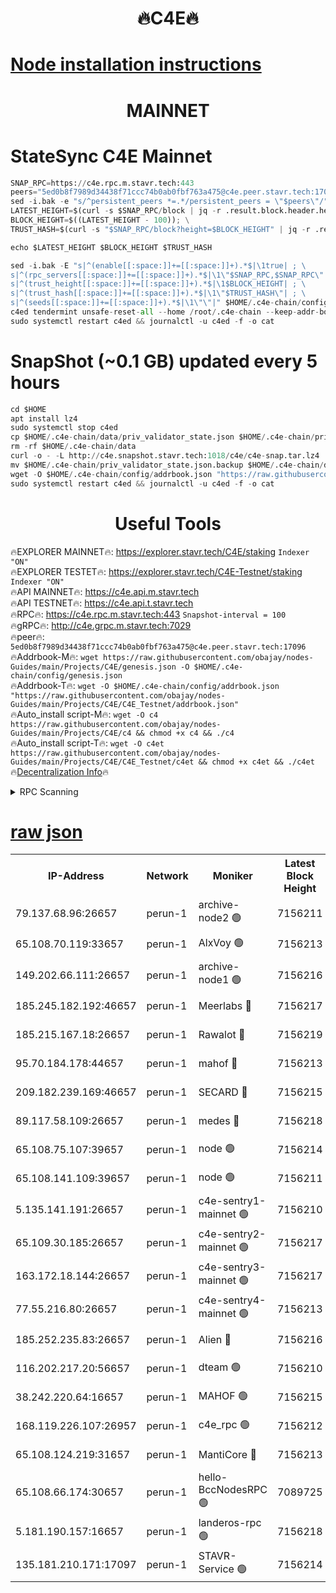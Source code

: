 <h1 align="center"> 🔥C4E🔥</h1>

[Node installation instructions](https://github.com/obajay/nodes-Guides/tree/main/Projects/C4E)
=

<h1 align="center"> MAINNET</h1>

# StateSync C4E Mainnet
```python
SNAP_RPC=https://c4e.rpc.m.stavr.tech:443
peers="5ed0b8f7989d34438f71ccc74b0ab0fbf763a475@c4e.peer.stavr.tech:17096"
sed -i.bak -e "s/^persistent_peers *=.*/persistent_peers = \"$peers\"/" $HOME/.c4e-chain/config/config.toml
LATEST_HEIGHT=$(curl -s $SNAP_RPC/block | jq -r .result.block.header.height); \
BLOCK_HEIGHT=$((LATEST_HEIGHT - 100)); \
TRUST_HASH=$(curl -s "$SNAP_RPC/block?height=$BLOCK_HEIGHT" | jq -r .result.block_id.hash)

echo $LATEST_HEIGHT $BLOCK_HEIGHT $TRUST_HASH

sed -i.bak -E "s|^(enable[[:space:]]+=[[:space:]]+).*$|\1true| ; \
s|^(rpc_servers[[:space:]]+=[[:space:]]+).*$|\1\"$SNAP_RPC,$SNAP_RPC\"| ; \
s|^(trust_height[[:space:]]+=[[:space:]]+).*$|\1$BLOCK_HEIGHT| ; \
s|^(trust_hash[[:space:]]+=[[:space:]]+).*$|\1\"$TRUST_HASH\"| ; \
s|^(seeds[[:space:]]+=[[:space:]]+).*$|\1\"\"|" $HOME/.c4e-chain/config/config.toml
c4ed tendermint unsafe-reset-all --home /root/.c4e-chain --keep-addr-book
sudo systemctl restart c4ed && journalctl -u c4ed -f -o cat
```
# SnapShot (~0.1 GB) updated every 5 hours
```python
cd $HOME
apt install lz4
sudo systemctl stop c4ed
cp $HOME/.c4e-chain/data/priv_validator_state.json $HOME/.c4e-chain/priv_validator_state.json.backup
rm -rf $HOME/.c4e-chain/data
curl -o - -L http://c4e.snapshot.stavr.tech:1018/c4e/c4e-snap.tar.lz4 | lz4 -c -d - | tar -x -C $HOME/.c4e-chain --strip-components 2
mv $HOME/.c4e-chain/priv_validator_state.json.backup $HOME/.c4e-chain/data/priv_validator_state.json
wget -O $HOME/.c4e-chain/config/addrbook.json "https://raw.githubusercontent.com/obajay/nodes-Guides/main/Projects/C4E/addrbook.json"
sudo systemctl restart c4ed && journalctl -u c4ed -f -o cat
```
 <h1 align="center"> Useful Tools</h1>

🔥EXPLORER MAINNET🔥:  https://explorer.stavr.tech/C4E/staking            `Indexer "ON"` \
🔥EXPLORER TESTET🔥:   https://explorer.stavr.tech/C4E-Testnet/staking     `Indexer "ON"` \
🔥API MAINNET🔥:       https://c4e.api.m.stavr.tech \
🔥API TESTNET🔥:       https://c4e.api.t.stavr.tech \
🔥RPC🔥:               https://c4e.rpc.m.stavr.tech:443                  `Snapshot-interval = 100` \
🔥gRPC🔥:              http://c4e.grpc.m.stavr.tech:7029 \
🔥peer🔥:              `5ed0b8f7989d34438f71ccc74b0ab0fbf763a475@c4e.peer.stavr.tech:17096` \
🔥Addrbook-M🔥:    ```wget https://raw.githubusercontent.com/obajay/nodes-Guides/main/Projects/C4E/genesis.json -O $HOME/.c4e-chain/config/genesis.json``` \
🔥Addrbook-T🔥:    ```wget -O $HOME/.c4e-chain/config/addrbook.json "https://raw.githubusercontent.com/obajay/nodes-Guides/main/Projects/C4E/C4E_Testnet/addrbook.json"``` \
🔥Auto_install script-M🔥: ```wget -O c4 https://raw.githubusercontent.com/obajay/nodes-Guides/main/Projects/C4E/c4 && chmod +x c4 && ./c4``` \
🔥Auto_install script-T🔥: ```wget -O c4et https://raw.githubusercontent.com/obajay/nodes-Guides/main/Projects/C4E/C4E_Testnet/c4et && chmod +x c4et && ./c4et``` \
🔥[Decentralization Info](https://github.com/obajay/StateSync-snapshots/tree/main/Projects/C4E/Decentralization)🔥




<details>
<summary>RPC Scanning</summary>

<h2 align="center"> We scan nodes in real time every 4 hours. And we provide the final result of RPC endpoints.
We cannot influence the operation of these nodes in any way. </h2>


```python
If Voting Power is higher than 0 --> then the Node is a validator of the network and may be subject to attack and be a potential threat to the chain.
```
```python
We marked such validators with a red symbol
```

</details>

[raw json](https://rpc-check.c4e.stavr.tech/c4e/rpc-c4e-result.json)
=



<table><tr><th>IP-Address</th><th>Network</th><th>Moniker</th><th>Latest Block Height</th><th>Earliest Block Height</th><th>Catching Up</th><th>Tx Index</th><th>Voting Power</th><th>Scan Time</th></tr><tr><td>79.137.68.96:26657</td><td>perun-1</td><td>archive-node2 🟢</td><td>7156211</td><td>1</td><td>False</td><td>on</td><td>0</td><td>2024-02-13T09:36:29.124789474UTC</td></tr><tr><td>65.108.70.119:33657</td><td>perun-1</td><td>AlxVoy 🟢</td><td>7156213</td><td>1</td><td>False</td><td>on</td><td>0</td><td>2024-02-13T09:36:43.786590065UTC</td></tr><tr><td>149.202.66.111:26657</td><td>perun-1</td><td>archive-node1 🟢</td><td>7156216</td><td>1</td><td>False</td><td>on</td><td>0</td><td>2024-02-13T09:37:00.221894992UTC</td></tr><tr><td>185.245.182.192:46657</td><td>perun-1</td><td>Meerlabs 🔴</td><td>7156217</td><td>1051501</td><td>False</td><td>on</td><td>344594</td><td>2024-02-13T09:37:05.773449808UTC</td></tr><tr><td>185.215.167.18:26657</td><td>perun-1</td><td>Rawalot 🔴</td><td>7156219</td><td>1090501</td><td>False</td><td>on</td><td>450002</td><td>2024-02-13T09:37:17.316565583UTC</td></tr><tr><td>95.70.184.178:44657</td><td>perun-1</td><td>mahof 🔴</td><td>7156213</td><td>2342001</td><td>False</td><td>off</td><td>1356338</td><td>2024-02-13T09:36:42.986945103UTC</td></tr><tr><td>209.182.239.169:46657</td><td>perun-1</td><td>SECARD 🔴</td><td>7156215</td><td>2616101</td><td>False</td><td>off</td><td>749292</td><td>2024-02-13T09:36:55.550937303UTC</td></tr><tr><td>89.117.58.109:26657</td><td>perun-1</td><td>medes 🔴</td><td>7156218</td><td>2826001</td><td>False</td><td>off</td><td>890936</td><td>2024-02-13T09:37:12.575428928UTC</td></tr><tr><td>65.108.75.107:39657</td><td>perun-1</td><td>node 🟢</td><td>7156214</td><td>5198801</td><td>False</td><td>on</td><td>0</td><td>2024-02-13T09:36:46.646000213UTC</td></tr><tr><td>65.108.141.109:39657</td><td>perun-1</td><td>node 🟢</td><td>7156211</td><td>5303301</td><td>False</td><td>on</td><td>0</td><td>2024-02-13T09:36:31.504352700UTC</td></tr><tr><td>5.135.141.191:26657</td><td>perun-1</td><td>c4e-sentry1-mainnet 🟢</td><td>7156210</td><td>6198001</td><td>False</td><td>on</td><td>0</td><td>2024-02-13T09:36:28.470755312UTC</td></tr><tr><td>65.109.30.185:26657</td><td>perun-1</td><td>c4e-sentry2-mainnet 🟢</td><td>7156217</td><td>6238301</td><td>False</td><td>on</td><td>0</td><td>2024-02-13T09:37:05.388150761UTC</td></tr><tr><td>163.172.18.144:26657</td><td>perun-1</td><td>c4e-sentry3-mainnet 🟢</td><td>7156217</td><td>6239001</td><td>False</td><td>on</td><td>0</td><td>2024-02-13T09:37:06.067612565UTC</td></tr><tr><td>77.55.216.80:26657</td><td>perun-1</td><td>c4e-sentry4-mainnet 🟢</td><td>7156213</td><td>6241001</td><td>False</td><td>on</td><td>0</td><td>2024-02-13T09:36:43.367937415UTC</td></tr><tr><td>185.252.235.83:26657</td><td>perun-1</td><td>Alien 🔴</td><td>7156216</td><td>6502501</td><td>False</td><td>on</td><td>648118</td><td>2024-02-13T09:37:00.827150067UTC</td></tr><tr><td>116.202.217.20:56657</td><td>perun-1</td><td>dteam 🟢</td><td>7156210</td><td>6800901</td><td>False</td><td>on</td><td>0</td><td>2024-02-13T09:36:28.715227517UTC</td></tr><tr><td>38.242.220.64:16657</td><td>perun-1</td><td>MAHOF 🟢</td><td>7156215</td><td>6885501</td><td>False</td><td>on</td><td>0</td><td>2024-02-13T09:36:57.879093087UTC</td></tr><tr><td>168.119.226.107:26957</td><td>perun-1</td><td>c4e_rpc 🟢</td><td>7156212</td><td>7056212</td><td>False</td><td>on</td><td>0</td><td>2024-02-13T09:36:35.914134878UTC</td></tr><tr><td>65.108.124.219:31657</td><td>perun-1</td><td>MantiCore 🔴</td><td>7156213</td><td>7056213</td><td>False</td><td>off</td><td>729116</td><td>2024-02-13T09:36:42.494087478UTC</td></tr><tr><td>65.108.66.174:30657</td><td>perun-1</td><td>hello-BccNodesRPC 🟢</td><td>7089725</td><td>7089601</td><td>False</td><td>on</td><td>0</td><td>2024-02-13T09:36:44.189967297UTC</td></tr><tr><td>5.181.190.157:16657</td><td>perun-1</td><td>landeros-rpc 🟢</td><td>7156218</td><td>7152001</td><td>False</td><td>on</td><td>0</td><td>2024-02-13T09:37:16.989672831UTC</td></tr><tr><td>135.181.210.171:17097</td><td>perun-1</td><td>STAVR-Service 🟢</td><td>7156214</td><td>7153001</td><td>False</td><td>on</td><td>0</td><td>2024-02-13T09:36:47.063133596UTC</td></tr></table>
